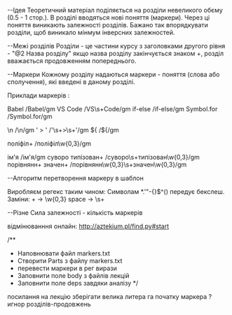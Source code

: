 ﻿--Ідея
Теоретичний матеріал поділяється на розділи невеликого обєму (0.5 - 1 стор.).
В розділі вводяться нові поняття (маркери).
Через ці поняття виникають залежності розділів.
Бажано так впорядкувати розділи, щоб виникало мінмум інверсних залежностей.

--Межі розділів
Розділи - це частини курсу з заголовками другого рівня - "@2 Назва розділу"
якщо назва розділу закінчується знаком +, розділ вважається продовженням попереднього.

--Маркери
Кожному розділу надаються маркери - поняття (слова або сполучення), які введені в даному розділі.

Приклади маркерів :

Babel           /Babel/gm
VS Code         /VS\s+Code/gm
if-else         /if\-else/gm
Symbol.for      /Symbol\.for/gm

\n             /\\n/gm
' > '          /\'\s+>\s+\'/gm
${             /\$\{/gm

  
поліфіл+              /поліфіл\w{0,3}/gm

iм'я                  /iм\'я/gm
cуворо типізован+    /cуворо\s+типізован\w{0,3}/gm
порівнянн+ значен+  /порівнянн\w{0,3}\s+значен\w{0,3}/gm

--Алгоритм перетворення маркеру в шаблон


Виробляєм регекс таким чином:
	Символам   *.'\"-{}$^()  передує бекслеш.
	Заміни: 
	   +   -> \w{0,3}
   	space -> \s+
	





--Різне
Сила залежності - кількість маркерів

відмінюванння онлайн:   http://aztekium.pl/find.py#start

 
/** 
 * Наповнювати файл markers.txt
 * Створити Parts з файлу markers.txt
 * перевести маркери в рег вирази
 * Заповнити поле body з файлів лекцій
 * Заповнити поле deps завдяки аналізу
 */

 посилання на лекцію зберігати
 велика литера га початку маркера ?
 игнор розділів-продовжень
